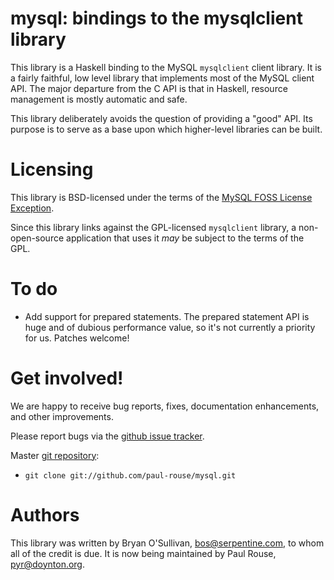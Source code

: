 # mysql: bindings to the mysqlclient library

This library is a Haskell binding to the MySQL `mysqlclient` client
library.  It is a fairly faithful, low level library that implements
most of the MySQL client API.  The major departure from the C API is
that in Haskell, resource management is mostly automatic and safe.

This library deliberately avoids the question of providing a "good"
API. Its purpose is to serve as a base upon which higher-level
libraries can be built.

# Licensing

This library is BSD-licensed under the terms of the
[MySQL FOSS License Exception](http://www.mysql.com/about/legal/licensing/foss-exception/).

Since this library links against the GPL-licensed `mysqlclient`
library, a non-open-source application that uses it *may* be subject
to the terms of the GPL.

# To do

* Add support for prepared statements. The prepared statement API is
  huge and of dubious performance value, so it's not currently a
  priority for us. Patches welcome!

# Get involved!

We are happy to receive bug reports, fixes, documentation enhancements,
and other improvements.

Please report bugs via the
[github issue tracker](http://github.com/paul-rouse/mysql/issues).

Master [git repository](http://github.com/paul-rouse/mysql):

* `git clone git://github.com/paul-rouse/mysql.git`

# Authors

This library was written by Bryan O'Sullivan, <bos@serpentine.com>,
to whom all of the credit is due.
It is now being maintained by Paul Rouse, <pyr@doynton.org>.
